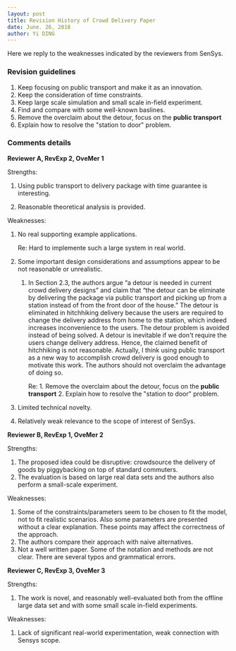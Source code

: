 ```yaml
---
layout: post
title: Revision History of Crowd Delivery Paper
date: June. 26, 2018
author: Yi DING
---
```


Here we reply to the weaknesses indicated by the reviewers from SenSys.



### Revision guidelines

1. Keep focusing on public transport and make it as an innovation.
2. Keep the consideration of time constraints.
3. Keep large scale simulation and small scale in-field experiment.
4. Find and compare with some well-known baslines.
5. Remove the overclaim about the detour, focus on the **public transport**
6. Explain how to resolve the "station to door" problem.



### Comments details

**Reviewer A, RevExp 2, OveMer 1**

Strengths:

1. Using public transport to delivery package with time guarantee is interesting.

2. Reasonable theoretical analysis is provided.

Weaknesses:

1. No real supporting example applications. 

   Re: Hard to implemente such a large system in real world.

2. Some important design considerations and assumptions appear to be not reasonable or unrealistic. 

   1. In Section 2.3, the authors argue “a detour is needed in current crowd delivery designs” and claim that “the detour can be eliminate by delivering the package via public transport and picking up from a station instead of from the front door of the house.” The detour is eliminated in hitchhiking delivery because the users are required to change the delivery address from home to the station, which indeed increases inconvenience to the users. The detour problem is avoided instead of being solved. A detour is inevitable if we don't require the users change delivery address. Hence, the claimed benefit of hitchhiking is not reasonable. Actually, I think using public transport as a new way to accomplish crowd delivery is good enough to motivate this work. The authors should not overclaim the advantage of doing so. 

      Re:  1. Remove the overclaim about the detour, focus on the **public transport**
      	2. Explain how to resolve the "station to door" problem.

3. Limited technical novelty. 

4. Relatively weak relevance to the scope of interest of SenSys.




**Reviewer B, RevExp 1, OveMer 2**

Strengths:

1. The proposed idea could be disruptive: crowdsource the delivery of goods by piggybacking on top of standard commuters. 
2. The evaluation is based on large real data sets and the authors also perform a small-scale experiment.

Weaknesses:

1. Some of the constraints/parameters seem to be chosen to fit the model, not to fit realistic scenarios. Also some parameters are presented without a clear explanation. These points may affect the correctness of the approach.
2. The authors compare their approach with naive alternatives. 
3. Not a well written paper. Some of the notation and methods are not clear. There are several typos and grammatical errors.



**Reviewer C, RevExp 3, OveMer 3**

Strengths:

1. The work is novel, and reasonably well-evaluated both from the offline large data set and with some small scale in-field experiments.

Weaknesses:

1. Lack of significant real-world experimentation, weak connection with Sensys scope.
